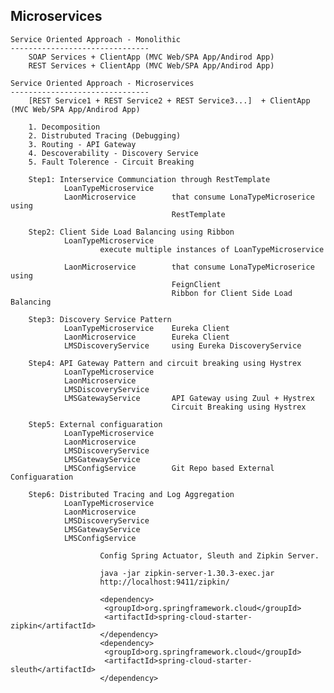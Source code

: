 Microservices
----------------------------------------------------------------------------------

    Service Oriented Approach - Monolithic
    -------------------------------
        SOAP Services + ClientApp (MVC Web/SPA App/Andirod App)
        REST Services + ClientApp (MVC Web/SPA App/Andirod App)

    Service Oriented Approach - Microservices
    -------------------------------
        [REST Service1 + REST Service2 + REST Service3...]  + ClientApp (MVC Web/SPA App/Andirod App)

        1. Decomposition
        2. Distrubuted Tracing (Debugging)
        3. Routing - API Gateway
        4. Descoverability - Discovery Service
        5. Fault Tolerence - Circuit Breaking

        Step1: Interservice Communciation through RestTemplate
                LoanTypeMicroservice  
                LaonMicroservice        that consume LonaTypeMicroserice using
                                        RestTemplate

        Step2: Client Side Load Balancing using Ribbon
                LoanTypeMicroservice  
                        execute multiple instances of LoanTypeMicroservice  

                LaonMicroservice        that consume LonaTypeMicroserice using
                                        FeignClient
                                        Ribbon for Client Side Load Balancing

        Step3: Discovery Service Pattern
                LoanTypeMicroservice    Eureka Client
                LaonMicroservice        Eureka Client
                LMSDiscoveryService     using Eureka DiscoveryService

        Step4: API Gateway Pattern and circuit breaking using Hystrex
                LoanTypeMicroservice    
                LaonMicroservice        
                LMSDiscoveryService    
                LMSGatewayService       API Gateway using Zuul + Hystrex
                                        Circuit Breaking using Hystrex

        Step5: External configuaration
                LoanTypeMicroservice  
                LaonMicroservice   
                LMSDiscoveryService
                LMSGatewayService     
                LMSConfigService        Git Repo based External Configuaration 

        Step6: Distributed Tracing and Log Aggregation
                LoanTypeMicroservice  
                LaonMicroservice   
                LMSDiscoveryService
                LMSGatewayService     
                LMSConfigService    

                        Config Spring Actuator, Sleuth and Zipkin Server.
                        
                        java -jar zipkin-server-1.30.3-exec.jar
                        http://localhost:9411/zipkin/

                        <dependency>
                         <groupId>org.springframework.cloud</groupId>
                         <artifactId>spring-cloud-starter-zipkin</artifactId>
                        </dependency>
                        <dependency>
                         <groupId>org.springframework.cloud</groupId>
                         <artifactId>spring-cloud-starter-sleuth</artifactId>
                        </dependency>
